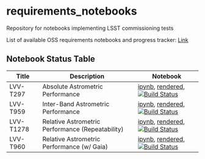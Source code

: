 # requirements_notebooks
Repository for notebooks implementing LSST commissioning tests

List of available OSS requirements notebooks and progress tracker: [Link](https://docs.google.com/spreadsheets/d/1XMoN4XO00d0kcy-_ERPsaLs7UOTCUZifzVeX7D9rLQ4/edit?usp=sharing)

## Notebook Status Table
| Title   | Description   | Notebook  |
| --- | --- | --- |
| LVV-T297 | Absolute Astrometric Performance | [ipynb](TestCases/LVV-T297.ipynb), [rendered](https://nbviewer.jupyter.org/github/lsst-com/requirements_notebooks/blob/rendered/TestCases/LVV-T297.nbconvert.ipynb), [![Build Status](https://github.com/lsst-com/requirements_notebooks/blob/rendered/TestCases/log/LVV-T297.svg)](https://github.com/lsst-com/requirements_notebooks/blob/rendered/TestCases/log/LVV-T297.log)|
| LVV-T959 | Inter-Band Astrometric Performance | [ipynb](TestCases/LVV-T959.ipynb), [rendered](https://nbviewer.jupyter.org/github/lsst-com/requirements_notebooks/blob/rendered/TestCases/LVV-T959.nbconvert.ipynb), [![Build Status](https://github.com/lsst-com/requirements_notebooks/blob/rendered/TestCases/log/LVV-T959.svg)](https://github.com/lsst-com/requirements_notebooks/blob/rendered/TestCases/log/LVV-T959.log)|
| LVV-T1278 | Relative Astrometric Performance (Repeatability) | [ipynb](TestCases/LVV-T1278.ipynb), [rendered](https://nbviewer.jupyter.org/github/lsst-com/requirements_notebooks/blob/rendered/TestCases/LVV-T1278.nbconvert.ipynb), [![Build Status](https://github.com/lsst-com/requirements_notebooks/blob/rendered/TestCases/log/LVV-T1278.svg)](https://github.com/lsst-com/requirements_notebooks/blob/rendered/TestCases/log/LVV-T1278.log)|
| LVV-T960 | Relative Astrometric Performance (w/ Gaia) | [ipynb](TestCases/LVV-T960.ipynb), [rendered](https://nbviewer.jupyter.org/github/lsst-com/requirements_notebooks/blob/rendered/TestCases/LVV-T960.nbconvert.ipynb), [![Build Status](https://github.com/lsst-com/requirements_notebooks/blob/rendered/TestCases/log/LVV-T960.svg)](https://github.com/lsst-com/requirements_notebooks/blob/rendered/TestCases/log/LVV-T960.log)|
